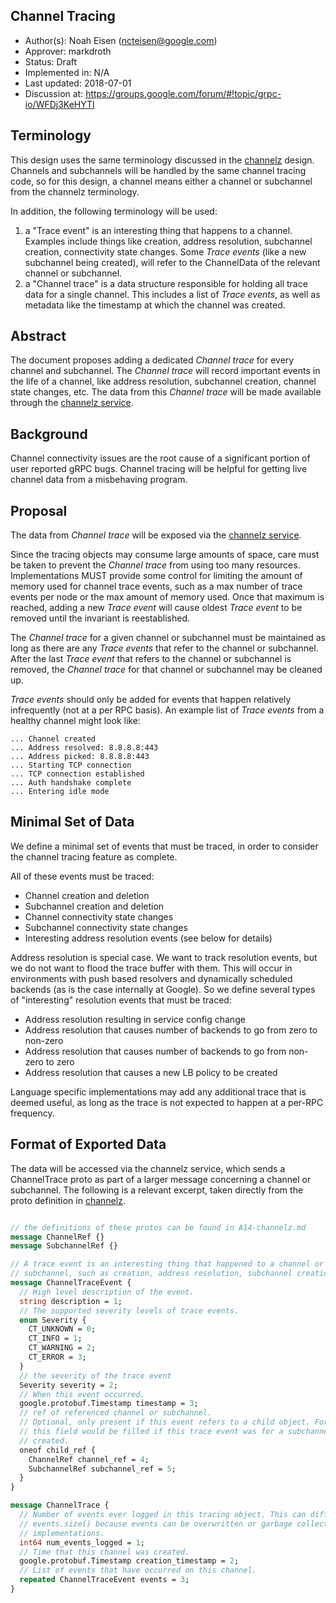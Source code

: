 Channel Tracing
----
* Author(s): Noah Eisen (ncteisen@google.com)
* Approver: markdroth
* Status: Draft
* Implemented in: N/A
* Last updated: 2018-07-01
* Discussion at: https://groups.google.com/forum/#!topic/grpc-io/WFDj3KeHYTI

## Terminology

This design uses the same terminology discussed in the [channelz](A14-channelz.md) design. Channels and subchannels will be handled by the same channel tracing code, so for this design, a channel means either a channel or subchannel from the channelz terminology.

In addition, the following terminology will be used:

1.  a "Trace event" is an interesting thing that happens to a channel. Examples include things like creation, address resolution, subchannel creation, connectivity state changes. Some _Trace events_ (like a new subchannel being created), will refer to the ChannelData of the relevant channel or subchannel.
2.  a "Channel trace" is a data structure responsible for holding all trace data for a single channel. This includes a list of _Trace events_, as well as metadata like the timestamp at which the channel was created.

## Abstract

The document proposes adding a dedicated _Channel trace_ for every channel and subchannel. The _Channel trace_ will record important events in the life of a channel, like address resolution, subchannel creation, channel state changes, etc. The data from this _Channel trace_ will be made available through the [channelz service](A14-channelz.md).

## Background

Channel connectivity issues are the root cause of a significant portion of user reported gRPC bugs. Channel tracing will be helpful for getting live channel data from a misbehaving program.

## Proposal

The data from _Channel trace_ will be exposed via the [channelz service](A14-channelz.md).

Since the tracing objects may consume large amounts of space, care must be taken to prevent the _Channel trace_ from using too many resources. Implementations MUST provide some control for limiting the amount of memory used for channel trace events, such as a max number of trace events per node or the max amount of memory used. Once that maximum is reached, adding a new _Trace event_ will cause oldest _Trace event_ to be removed until the invariant is reestablished.

The _Channel trace_ for a given channel or subchannel must be maintained as long as there are any _Trace events_ that refer to the channel or subchannel. After the last _Trace event_ that refers to the channel or subchannel is removed, the _Channel trace_ for that channel or subchannel may be cleaned up.

_Trace events_ should only be added for events that happen relatively infrequently (not at a per RPC basis). An example list of _Trace events_ from a healthy channel might look like:
```
... Channel created
... Address resolved: 8.8.8.8:443
... Address picked: 8.8.8.8:443
... Starting TCP connection
... TCP connection established
... Auth handshake complete
... Entering idle mode
```

## Minimal Set of Data

We define a minimal set of events that must be traced, in order to consider the channel tracing feature as complete.

All of these events must be traced:
- Channel creation and deletion
- Subchannel creation and deletion
- Channel connectivity state changes
- Subchannel connectivity state changes
- Interesting address resolution events (see below for details)

Address resolution is special case. We want to track resolution events, but we do not want to flood the trace buffer with them. This will occur in environments with push based resolvers and dynamically scheduled backends (as is the case internally at Google). So we define several types of "interesting" resolution events that must be traced:
- Address resolution resulting in service config change
- Address resolution that causes number of backends to go from zero to non-zero
- Address resolution that causes number of backends to go from non-zero to zero
- Address resolution that causes a new LB policy to be created

Language specific implementations may add any additional trace that is deemed useful, as long as the trace is not expected to happen at a per-RPC frequency.

## Format of Exported Data

The data will be accessed via the channelz service, which sends a ChannelTrace proto as part of a larger message concerning a channel or subchannel. The following is a relevant excerpt, taken directly from the proto definition in [channelz](A14-channelz.md).

```proto

// the definitions of these protos can be found in A14-channelz.md
message ChannelRef {}
message SubchannelRef {}

// A trace event is an interesting thing that happened to a channel or
// subchannel, such as creation, address resolution, subchannel creation, etc.
message ChannelTraceEvent {
  // High level description of the event.
  string description = 1;
  // The supported severity levels of trace events.
  enum Severity {
    CT_UNKNOWN = 0;
    CT_INFO = 1;
    CT_WARNING = 2;
    CT_ERROR = 3;
  }
  // the severity of the trace event
  Severity severity = 2;
  // When this event occurred.
  google.protobuf.Timestamp timestamp = 3;
  // ref of referenced channel or subchannel.
  // Optional, only present if this event refers to a child object. For example,
  // this field would be filled if this trace event was for a subchannel being
  // created.
  oneof child_ref {
    ChannelRef channel_ref = 4;
    SubchannelRef subchannel_ref = 5;
  }
}

message ChannelTrace {
  // Number of events ever logged in this tracing object. This can differ from
  // events.size() because events can be overwritten or garbage collected by
  // implementations.
  int64 num_events_logged = 1;
  // Time that this channel was created.
  google.protobuf.Timestamp creation_timestamp = 2;
  // List of events that have occurred on this channel.
  repeated ChannelTraceEvent events = 3;
}
```
